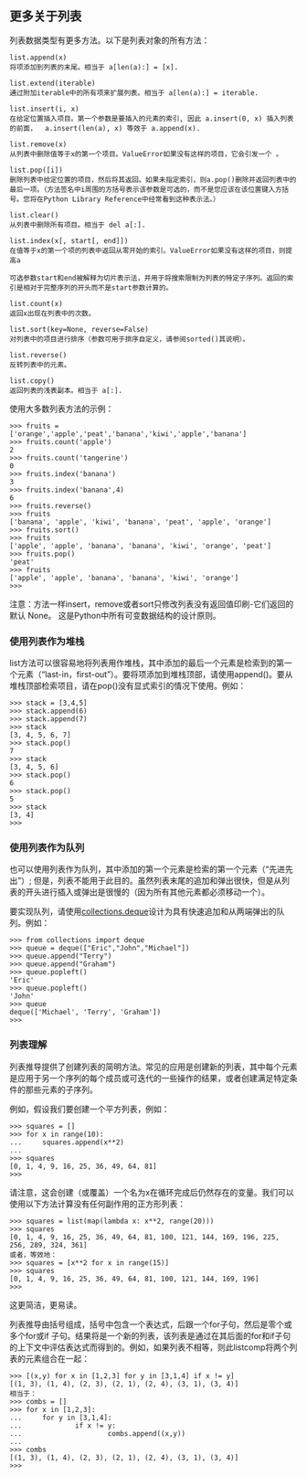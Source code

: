 ## 更多关于列表

列表数据类型有更多方法。以下是列表对象的所有方法：

```
list.append(x)
将项添加到列表的末尾。相当于 a[len(a):] = [x].

list.extend(iterable)
通过附加iterable中的所有项来扩展列表。相当于 a[len(a):] = iterable.

list.insert(i, x)
在给定位置插入项目。第一个参数是要插入的元素的索引, 因此 a.insert(0, x) 插入列表的前面，  a.insert(len(a), x) 等效于 a.append(x).

list.remove(x)
从列表中删除值等于x的第一个项目。ValueError如果没有这样的项目，它会引发一个 。

list.pop([i])
删除列表中给定位置的项目，然后将其返回。如果未指定索引，则a.pop()删除并返回列表中的最后一项。（方法签名中i周围的方括号表示该参数是可选的，而不是您应该在该位置键入方括号。您将在Python Library Reference中经常看到这种表示法。）

list.clear()
从列表中删除所有项目。相当于 del a[:].

list.index(x[, start[, end]])
在值等于x的第一个项的列表中返回从零开始的索引。ValueError如果没有这样的项目，则提高a

可选参数start和end被解释为切片表示法，并用于将搜索限制为列表的特定子序列。返回的索引是相对于完整序列的开头而不是start参数计算的。

list.count(x)
返回x出现在列表中的次数。

list.sort(key=None, reverse=False)
对列表中的项目进行排序（参数可用于排序自定义，请参阅sorted()其说明）。

list.reverse()
反转列表中的元素。

list.copy()
返回列表的浅表副本。相当于 a[:].
```

使用大多数列表方法的示例：

```
>>> fruits = ['orange','apple','peat','banana','kiwi','apple','banana']
>>> fruits.count('apple')
2
>>> fruits.count('tangerine')
0
>>> fruits.index('banana')
3
>>> fruits.index('banana',4)
6
>>> fruits.reverse()
>>> fruits
['banana', 'apple', 'kiwi', 'banana', 'peat', 'apple', 'orange']
>>> fruits.sort()
>>> fruits
['apple', 'apple', 'banana', 'banana', 'kiwi', 'orange', 'peat']
>>> fruits.pop()
'peat'
>>> fruits
['apple', 'apple', 'banana', 'banana', 'kiwi', 'orange']
>>>
```

注意：方法一样insert，remove或者sort只修改列表没有返回值印刷-它们返回的默认 None。 这是Python中所有可变数据结构的设计原则。

### 使用列表作为堆栈

list方法可以很容易地将列表用作堆栈，其中添加的最后一个元素是检索到的第一个元素（“last-in，first-out”）。要将项添加到堆栈顶部，请使用append\(\)。要从堆栈顶部检索项目，请在pop\(\)没有显式索引的情况下使用。例如：

```
>>> stack = [3,4,5]
>>> stack.append(6)
>>> stack.append(7)
>>> stack
[3, 4, 5, 6, 7]
>>> stack.pop()
7
>>> stack
[3, 4, 5, 6]
>>> stack.pop()
6
>>> stack.pop()
5
>>> stack
[3, 4]
>>>
```

### 使用列表作为队列

也可以使用列表作为队列，其中添加的第一个元素是检索的第一个元素（“先进先出”）; 但是，列表不能用于此目的。虽然列表末尾的追加和弹出很快，但是从列表的开头进行插入或弹出是很慢的（因为所有其他元素都必须移动一个）。

要实现队列，请使用[collections.deque](https://docs.python.org/3/library/collections.html#collections.deque)设计为具有快速追加和从两端弹出的队列。例如：

```
>>> from collections import deque
>>> queue = deque(["Eric","John","Michael"])
>>> queue.append("Terry")
>>> queue.append("Graham")
>>> queue.popleft()
'Eric'
>>> queue.popleft()
'John'
>>> queue
deque(['Michael', 'Terry', 'Graham'])
>>>
```

### 列表理解

列表推导提供了创建列表的简明方法。常见的应用是创建新的列表，其中每个元素是应用于另一个序列的每个成员或可迭代的一些操作的结果，或者创建满足特定条件的那些元素的子序列。

例如，假设我们要创建一个平方列表，例如：

```
>>> squares = []
>>> for x in range(10):
...     squares.append(x**2)
...
>>> squares
[0, 1, 4, 9, 16, 25, 36, 49, 64, 81]
>>>
```

请注意，这会创建（或覆盖）一个名为x在循环完成后仍然存在的变量。我们可以使用以下方法计算没有任何副作用的正方形列表：

```
>>> squares = list(map(lambda x: x**2, range(20)))
>>> squares
[0, 1, 4, 9, 16, 25, 36, 49, 64, 81, 100, 121, 144, 169, 196, 225, 256, 289, 324, 361]
或者，等效地：
>>> squares = [x**2 for x in range(15)]
>>> squares
[0, 1, 4, 9, 16, 25, 36, 49, 64, 81, 100, 121, 144, 169, 196]
>>>
```

这更简洁，更易读。



列表推导由括号组成，括号中包含一个表达式，后跟一个for子句，然后是零个或多个for或if 子句。结果将是一个新的列表，该列表是通过在其后面的for和if子句的上下文中评估表达式而得到的。例如，如果列表不相等，则此listcomp将两个列表的元素组合在一起：

```
>>> [(x,y) for x in [1,2,3] for y in [3,1,4] if x != y]
[(1, 3), (1, 4), (2, 3), (2, 1), (2, 4), (3, 1), (3, 4)]
相当于：
>>> combs = []
>>> for x in [1,2,3]:
...     for y in [3,1,4]:
...             if x != y:
...                     combs.append((x,y))
...
>>> combs
[(1, 3), (1, 4), (2, 3), (2, 1), (2, 4), (3, 1), (3, 4)]
>>>

```



